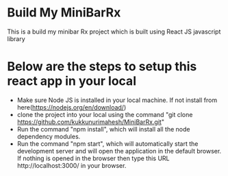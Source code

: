 # Build My MiniBarRx
This is a build my minibar Rx project which is built using React JS javascript library

# Below are the steps to setup this react app in your local

- Make sure Node JS is installed in your local machine. If not install from here(https://nodejs.org/en/download/)
- clone the project into your local using the command "git clone https://github.com/kukkunurimahesh/MiniBarRx.git"
- Run the command "npm install", which will install all the node dependency modules.
- Run the command "npm start", which will automatically start the development server and will open the application in the default browser. If nothing is opened in the browser then type this URL http://localhost:3000/ in your browser.
